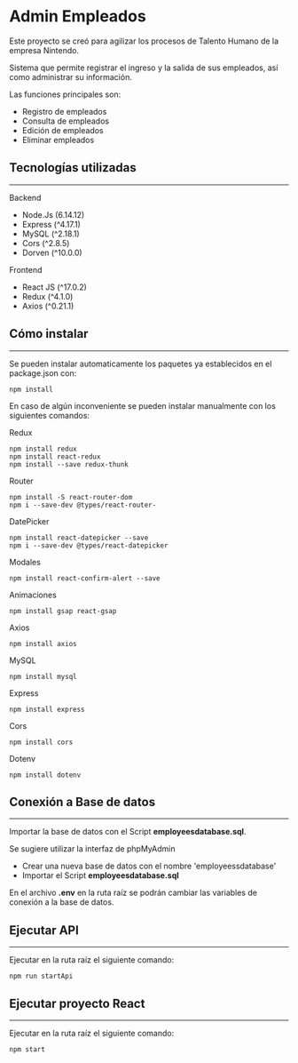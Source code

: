 # Admin Empleados

Este proyecto se creó para agilizar los procesos de Talento Humano de la empresa Nintendo.

Sistema que permite registrar el ingreso y la salida de sus empleados, así como administrar su información.

Las funciones principales son:

- Registro de empleados
- Consulta de empleados
- Edición de empleados
- Eliminar empleados

## Tecnologías utilizadas
___

Backend
- Node.Js   (6.14.12)
- Express   (^4.17.1)
- MySQL     (^2.18.1)
- Cors      (^2.8.5)
- Dorven    (^10.0.0)

Frontend
- React JS  (^17.0.2)
- Redux     (^4.1.0)
- Axios     (^0.21.1)

## Cómo instalar
___

Se pueden instalar automaticamente los paquetes ya establecidos en el package.json con:

    npm install

En caso de algún inconveniente se pueden instalar manualmente con los siguientes comandos:

Redux

    npm install redux
    npm install react-redux
    npm install --save redux-thunk

Router

    npm install -S react-router-dom
    npm i --save-dev @types/react-router-

DatePicker

    npm install react-datepicker --save
    npm i --save-dev @types/react-datepicker

Modales

    npm install react-confirm-alert --save

Animaciones 

    npm install gsap react-gsap

Axios

    npm install axios

MySQL

    npm install mysql

Express

    npm install express

Cors 

    npm install cors

Dotenv

    npm install dotenv

## Conexión a Base de datos
___
Importar la base de datos con el Script **employeesdatabase.sql**.

Se sugiere utilizar la interfaz de phpMyAdmin
- Crear una nueva base de datos con el nombre 'employeessdatabase'
- Importar el Script **employeesdatabase.sql**

En el archivo **.env** en la ruta raíz se podrán cambiar las variables de conexión a la base de datos.

## Ejecutar API
___
Ejecutar en la ruta raíz el siguiente comando:

    npm run startApi

## Ejecutar proyecto React
___
Ejecutar en la ruta raíz el siguiente comando:

    npm start